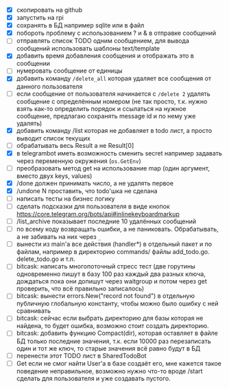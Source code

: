 - [x] скопировать на github 
- [x] запустить на rpi
- [x] сохранять в БД например sqlite или в файл
- [x] побороть проблему с использованием ? и & в отправке сообщений
- [ ] отправлять список TODO одним сообщением, для вывода сообщений использовать шаблоны text/template
- [x] добавить время добавления сообщения и отображать это в сообщении
- [ ] нумеровать сообщение от единицы
- [x] добавить команду `/delete_all` которая удаляет все сообщения от данного пользователя
- [ ] если сообщение от пользователя начинается с `/delete 2` удалять сообщение с определённым номером
  (не так просто, т.к. нужно взять как-то определить порядок и ссылаться на нужное сообщение, предлагаю сохранять message id и по нему уже удалять)
- [x] добавить команду /list которая не добавляет в todo лист, а просто выводит список текущих
- [ ] обрабатывать весь Result а не Result[0]
- [x] в telegrambot иметь возможность сменить secret например задавать через переменную окружения (`os.GetEnv`)
- [ ] преобразовать метод get на использование map (один аргумент, вместо двух keys, values)
- [x] /done должен принимать число, а не удалять первое
- [x] /undone N проставить, что todo'шка не сделана
- [ ] написать тесты на бизнес логику
- [ ] сделать подсказки для пользователя в виде кнопок https://core.telegram.org/bots/api#inlinekeyboardmarkup
- [ ] /list_archive показывает последние 10 удалённых сообщений
- [ ] по всему коду возвращать ошибки, а не паниковать. Обрабатывать, а не забивать на них через `_`
- [ ] вынести из main'а все действия (handler*) в отдельный пакет и по файлам, например в директорию commands/ файлы add_todo.go. delete_todo.go и т.п.
- [ ] bitcask: написать многопоточный стресс тест (две горутины одновременно пишут в базу 100 раз каждый два разных ключа, дождаться пока они допишут через waitgroup и потом через get проверить, что всё правильно записалось)
- [ ] bitcask: вынести errors.New("record not found") в отдельную публичную глобальную константу, чтобы можно было ошибку с ней сравнивать
- [ ] bitcask: сейчас если выбрать директорию для базы которая не найдена, то будет ошибка, возможно стоит создать директорию.
- [ ] bitcask: добавить функцию Compact(dir), которая оставляет в файле БД только последние значения, т.к. если 10000 раз перезаписать один и тот же ключ, то старые значения всё равно будут в БД
- [ ] перенести этот TODO лист в SharedTodoBot
- [ ] Get если не смог найти User'а в базе создаёт его, мне кажется такое поведение неправильное, возможно нужно что-то вроде /start сделать для пользователя и уже создавать пустого.
